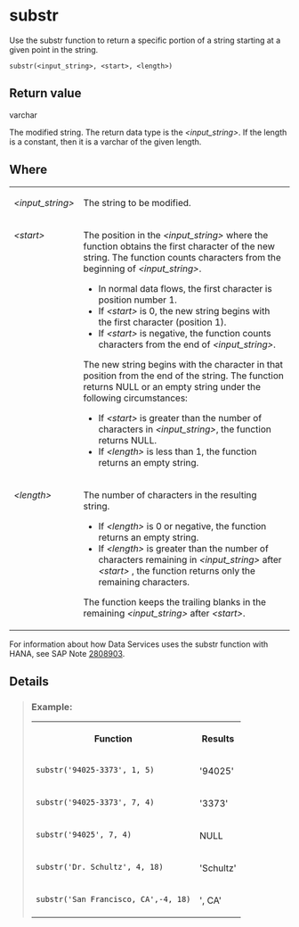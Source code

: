 <!-- loio575ff6036d6d1014b3fc9283b0e91070 -->

# substr

Use the substr function to return a specific portion of a string starting at a given point in the string.



```
substr(<input_string>, <start>, <length>)

```



## Return value

varchar

The modified string. The return data type is the *<input\_string\>*. If the length is a constant, then it is a varchar of the given length.



## Where


<table>
<tr>
<td valign="top">

*<input\_string\>* 

</td>
<td valign="top">

The string to be modified.

</td>
</tr>
<tr>
<td valign="top">

*<start\>* 

</td>
<td valign="top">

The position in the *<input\_string\>* where the function obtains the first character of the new string. The function counts characters from the beginning of *<input\_string\>*.

-   In normal data flows, the first character is position number 1.
-   If *<start\>* is 0, the new string begins with the first character \(position 1\).
-   If *<start\>* is negative, the function counts characters from the end of *<input\_string\>*.

The new string begins with the character in that position from the end of the string. The function returns NULL or an empty string under the following circumstances:

-   If *<start\>* is greater than the number of characters in *<input\_string\>*, the function returns NULL.
-   If *<length\>* is less than 1, the function returns an empty string.



</td>
</tr>
<tr>
<td valign="top">

*<length\>* 

</td>
<td valign="top">

The number of characters in the resulting string.

-   If *<length\>* is 0 or negative, the function returns an empty string.
-   If *<length\>* is greater than the number of characters remaining in *<input\_string\>* after *<start\>* , the function returns only the remaining characters.

The function keeps the trailing blanks in the remaining *<input\_string\>* after *<start\>*.

</td>
</tr>
</table>

For information about how Data Services uses the substr function with HANA, see SAP Note [2808903](https://me.sap.com/notes/2808903).



<a name="loio575ff6036d6d1014b3fc9283b0e91070__section_q3y_zq1_xdb"/>

## Details

> ### Example:  
> 
> <table>
> <tr>
> <th valign="top">
> 
> Function
> 
> </th>
> <th valign="top">
> 
> Results
> 
> </th>
> </tr>
> <tr>
> <td valign="top">
> 
> `substr('94025-3373', 1, 5)`
> 
> </td>
> <td valign="top">
> 
> '94025'
> 
> </td>
> </tr>
> <tr>
> <td valign="top">
> 
> `substr('94025-3373', 7, 4)`
> 
> </td>
> <td valign="top">
> 
> '3373'
> 
> </td>
> </tr>
> <tr>
> <td valign="top">
> 
> `substr('94025', 7, 4)`
> 
> </td>
> <td valign="top">
> 
> NULL
> 
> </td>
> </tr>
> <tr>
> <td valign="top">
> 
> `substr('Dr. Schultz', 4, 18)`
> 
> </td>
> <td valign="top">
> 
> 'Schultz'
> 
> </td>
> </tr>
> <tr>
> <td valign="top">
> 
> `substr('San Francisco, CA',-4, 18)`
> 
> </td>
> <td valign="top">
> 
> ', CA'
> 
> </td>
> </tr>
> </table>

